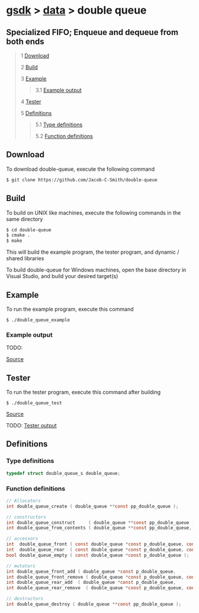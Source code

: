 # [gsdk](../../../README.md) > [data](../data.md) > double queue

## Specialized FIFO; Enqueue and dequeue from both ends

 > 1 [Download](#download)
 >
 > 2 [Build](#build)
 >
 > 3 [Example](#example)
 >
 >> 3.1 [Example output](#example-output)
 >
 > 4 [Tester](#tester)
 >
 > 5 [Definitions](#definitions)
 >
 >> 5.1 [Type definitions](#type-definitions)
 >>
 >> 5.2 [Function definitions](#function-definitions)

 ## Download
 To download double-queue, execute the following command
 ```bash
 $ git clone https://github.com/Jacob-C-Smith/double-queue
 ```
 ## Build
 To build on UNIX like machines, execute the following commands in the same directory
 ```bash
 $ cd double-queue
 $ cmake .
 $ make
 ```
  This will build the example program, the tester program, and dynamic / shared libraries

  To build double-queue for Windows machines, open the base directory in Visual Studio, and build your desired target(s)
 ## Example
 To run the example program, execute this command
 ```
 $ ./double_queue_example
 ```
 ### Example output
TODO: 

 [Source](main.c)
## Tester
 To run the tester program, execute this command after building
 ```
 $ ./double_queue_test
 ```
 [Source](double_queue_test.c)
 
 TODO: [Tester output](test_output.txt)
 ## Definitions
 ### Type definitions
 ```c
 typedef struct double_queue_s double_queue;
 ```
 ### Function definitions
 ```c 
// Allocaters
int double_queue_create ( double_queue **const pp_double_queue );

// constructors
int double_queue_construct     ( double_queue **const pp_double_queue );
int double_queue_from_contents ( double_queue **const pp_double_queue, void * const* const pp_contents, size_t size );

// accessors
int  double_queue_front ( const double_queue *const p_double_queue, const void **const pp_value );
int  double_queue_rear  ( const double_queue *const p_double_queue, const void **const pp_value );
bool double_queue_empty ( const double_queue *const p_double_queue );

// mutators
int double_queue_front_add ( double_queue *const p_double_queue,       void  *const data );
int double_queue_front_remove ( double_queue *const p_double_queue, const void **const pp_value );
int double_queue_rear_add  ( double_queue *const p_double_queue,       void  *const data );
int double_queue_rear_remove  ( double_queue *const p_double_queue, const void **const pp_value );

// destructors
int double_queue_destroy ( double_queue **const pp_double_queue );
```
